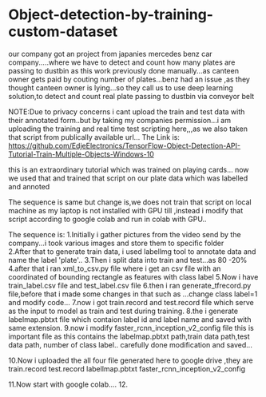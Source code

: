 # Object-detection-by-training-custom-dataset

our company got an project from japanies mercedes benz car company.....where we have to detect and count how many plates are passing to dustbin as this work previously done manually...as canteen owner gets paid by couting number of plates...benz had an issue ,as they thought canteen owner is lying...so they call us to use deep learning solution,to detect and count real plate passing to dustbin via conveyor belt

NOTE:Due to privacy concerns i cant upload the train and test data with their annotated form..but by taking my companies permission...i am uploading the training and real time test scripting here,,,as we also taken that script from publically available url...
The Link is:
https://github.com/EdjeElectronics/TensorFlow-Object-Detection-API-Tutorial-Train-Multiple-Objects-Windows-10


this is an extraordinary tutorial which was trained on playing cards...
now we used that and trained that script on our plate data which was labelled and annoted

The sequence is same but change is,we does not train that script on local machine as my laptop is not installed with GPU till ,instead i modify that script according to google colab and run in colab with GPU..

The sequence is:
1.Initially i gather pictures from the video send by the company...i took various images and store them to specific folder<br>
2.After that to generate train data, i used  labellmg tool to annotate data and name the label 'plate'..
3.Then i split data into train and test...as 80 -20%
4.after that i ran xml_to_csv.py file where i get an csv file with an coordinated of bounding rectangle as features with class label
5.Now i have train_label.csv file and test_label.csv file
6.then i ran generate_tfrecord.py file,before that i made some changes in that such as ...change class label=1 and modify code...
7.now i got train.record and test.record file which serve as the input to model as train and test during training.
8.the i generate labelmap.pbtxt file which contaion label id and label name and saved with same extension.
9.now i modify faster_rcnn_inception_v2_config file
this is important file as this contains the labelmap.pbtxt path,train data path,test data path, number of class label..
carefully done modification and saved...

10.Now i uploaded the all four file generated here to google drive ,they are
train.record
test.record
labellmap.pbtxt
faster_rcnn_inception_v2_config

11.Now start with  google colab....
12.
